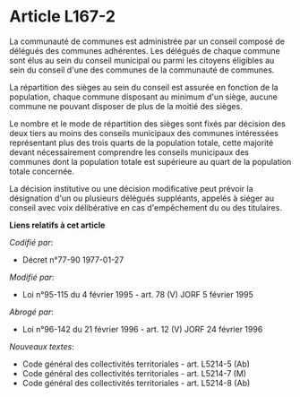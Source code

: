 # Article L167-2

La communauté de communes est administrée par un conseil composé de délégués des communes adhérentes. Les délégués de chaque
commune sont élus au sein du conseil municipal ou parmi les citoyens éligibles au sein du conseil d'une des communes de la
communauté de communes.

La répartition des sièges au sein du conseil est assurée en fonction de la population, chaque commune disposant au minimum
d'un siège, aucune commune ne pouvant disposer de plus de la moitié des sièges.

Le nombre et le mode de répartition des sièges sont fixés par décision des deux tiers au moins des conseils municipaux des
communes intéressées représentant plus des trois quarts de la population totale, cette majorité devant nécessairement
comprendre les conseils municipaux des communes dont la population totale est supérieure au quart de la population totale
concernée.

La décision institutive ou une décision modificative peut prévoir la désignation d'un ou plusieurs délégués suppléants,
appelés à siéger au conseil avec voix délibérative en cas d'empêchement du ou des titulaires.

**Liens relatifs à cet article**

_Codifié par_:

  - Décret n°77-90 1977-01-27

_Modifié par_:

  - Loi n°95-115 du 4 février 1995 - art. 78 (V) JORF 5 février 1995

_Abrogé par_:

  - Loi n°96-142 du 21 février 1996 - art. 12 (V) JORF 24 février 1996

_Nouveaux textes_:

  - Code général des collectivités territoriales - art. L5214-5 (Ab)
  - Code général des collectivités territoriales - art. L5214-7 (M)
  - Code général des collectivités territoriales - art. L5214-8 (Ab)
